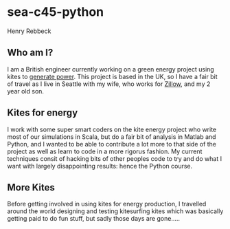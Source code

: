 # sea-c45-python
Henry Rebbeck
##  Who am I?
I am a British engineer currently working on a green energy project using kites to [generate power](https://www.kitepowersolutions.com). This project is based in the UK, so I have a fair bit of travel as I live in Seattle with my wife, who works for [Zillow](https://www.zillow.com), and my 2 year old son.
## Kites for energy
I work with some super smart coders on the kite energy project who write most of our simulations in Scala, but do a fair bit of analysis in Matlab and Python, and I wanted to be able to contribute a lot more to that side of the project as well as learn to code in a more rigorus fashion. My current techniques consit of hacking bits of other peoples code to try and do what I want with largely disappointing results:  hence the Python course.
## More Kites
Before getting involved in using kites for energy production, I travelled around the world designing and testing kitesurfing kites which was basically getting paid to do fun stuff, but sadly those days are gone.....

